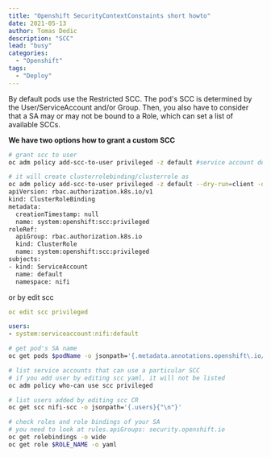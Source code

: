 ```yaml
---
title: "Openshift SecurityContextConstaints short howto"
date: 2021-05-13 
author: Tomas Dedic
description: "SCC"
lead: "busy"
categories:
  - "Openshift"
tags:
  - "Deploy"
---
```


By default pods use the Restricted SCC. The pod's SCC is determined by the User/ServiceAccount and/or Group. Then, you also have to consider that a SA may or may not be bound to a Role, which can set a list of available SCCs.

**We have two options how to grant a custom SCC**
```sh
# grant scc to user
oc adm policy add-scc-to-user privileged -z default #service account default

# it will create clusterrolebinding/clusterrole as
oc adm policy add-scc-to-user privileged -z default --dry-run=client -o yaml
apiVersion: rbac.authorization.k8s.io/v1
kind: ClusterRoleBinding
metadata:
  creationTimestamp: null
  name: system:openshift:scc:privileged
roleRef:
  apiGroup: rbac.authorization.k8s.io
  kind: ClusterRole
  name: system:openshift:scc:privileged
subjects:
- kind: ServiceAccount
  name: default
  namespace: nifi
```
or by edit scc
```yaml
oc edit scc privileged

users:
- system:serviceaccount:nifi:default
```
```sh
# get pod's SA name
oc get pods $podName -o jsonpath='{.metadata.annotations.openshift\.io/scc}{"\n"}'

# list service accounts that can use a particular SCC
# if you add user by editing scc yaml, it will not be listed
oc adm policy who-can use scc privileged

# list users added by editing scc CR
oc get scc nifi-scc -o jsonpath='{.users}{"\n"}'

# check roles and role bindings of your SA
# you need to look at rules.apiGroups: security.openshift.io
oc get rolebindings -o wide
oc get role $ROLE_NAME -o yaml
```
